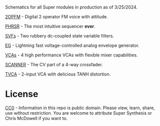 Schematics for all Super modules in production as of 3/25/2024.

[2OPFM](https://www.supersynthesis.com/products/2opfm) - Digital 2 operator FM voice with attitude.

[PHRSR](https://www.supersynthesis.com/products/phrsr) - The most intuitive sequencer **ever**.

[SVFs](https://www.supersynthesis.com/products/svfs) - Two rubbery dc-coupled state variable filters.

[EG](https://www.supersynthesis.com/products/eg) - Lightning fast voltage-controlled analog envelope generator.

[VCAs](https://www.supersynthesis.com/products/vcas) - 4 high performance VCAs with flexible mixer capabilities.

[SCANNER](https://www.supersynthesis.com/products/scanner) - The CV part of a 4-way crossfader.

[TVCA](https://www.supersynthesis.com/products/tvca) - 2-input VCA with delicious TANH distortion.

# License
[CC0](https://creativecommons.org/public-domain/cc0/) - Information in this repo is public domain. Please view, learn, share, use without restriction. You are welcome to attribute Super Synthesis or Chris McDowell if you want to. 
